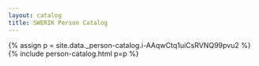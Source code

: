 ```yaml
---
layout: catalog
title: SWERIK Person Catalog
---
```

{% assign p = site.data._person-catalog.i-AAqwCtq1uiCsRVNQ99pvu2 %}
{% include person-catalog.html p=p %}

